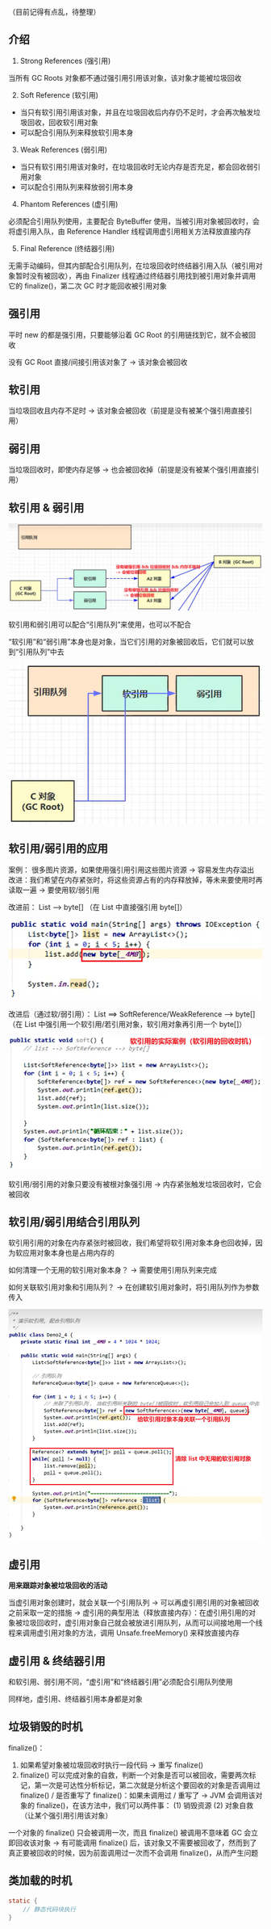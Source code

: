（目前记得有点乱，待整理）

## 介绍

1. Strong References (强引用)

当所有 GC Roots 对象都不通过强引用引用该对象，该对象才能被垃圾回收

2. Soft Reference (软引用)

- 当只有软引用引用该对象，并且在垃圾回收后内存仍不足时，才会再次触发垃圾回收，回收软引用对象
- 可以配合引用队列来释放软引用本身

3. Weak References (弱引用)

- 当只有软引用引用该对象时，在垃圾回收时无论内存是否充足，都会回收弱引用对象
- 可以配合引用队列来释放弱引用本身

4. Phantom References (虚引用)

必须配合引用队列使用，主要配合 ByteBuffer 使用，当被引用对象被回收时，会将虚引用入队，由 Reference Handler 线程调用虚引用相关方法释放直接内存

5. Final Reference (终结器引用)

无需手动编码，但其内部配合引用队列，在垃圾回收时终结器引用入队（被引用对象暂时没有被回收），再由 Finalizer 线程通过终结器引用找到被引用对象并调用它的 finalize()，第二次 GC 时才能回收被引用对象

## 强引用

平时 new 的都是强引用，只要能够沿着 GC Root 的引用链找到它，就不会被回收

没有 GC Root 直接/间接引用该对象了 -> 该对象会被回收

## 软引用

当垃圾回收且内存不足时 -> 该对象会被回收（前提是没有被某个强引用直接引用）

## 弱引用

当垃圾回收时，即使内存足够 -> 也会被回收掉（前提是没有被某个强引用直接引用）

## 软引用 & 弱引用

![alt text](image-1.png)

软引用和弱引用可以配合“引用队列”来使用，也可以不配合

“软引用”和“弱引用”本身也是对象，当它们引用的对象被回收后，它们就可以放到“引用队列”中去

![alt text](image-2.png)

## 软引用/弱引用的应用

案例：
很多图片资源，如果使用强引用引用这些图片资源 -> 容易发生内存溢出
改进：我们希望在内存紧张时，将这些资源占有的内存释放掉，等未来要使用时再读取一遍 -> 要使用软/弱引用

改进前：
List --> byte[]
（在 List 中直接强引用 byte[]）

![alt text](image-3.png)

改进后（通过软/弱引用）：
List ==> SoftReference/WeakReference --> byte[]
（在 List 中强引用一个软引用/若引用对象，软引用对象再引用一个 byte[]）

![alt text](image-4.png)

软引用/弱引用的对象只要没有被根对象强引用 -> 内存紧张触发垃圾回收时，它会被回收

## 软引用/弱引用结合引用队列

软引用引用的对象在内存紧张时被回收，我们希望将软引用对象本身也回收掉，因为软应用对象本身也是占用内存的

如何清理一个无用的软引用对象本身？
-> 需要使用引用队列来完成

如何关联软引用对象和引用队列？
-> 在创建软引用对象时，将引用队列作为参数传入

![alt text](image-5.png)

## 虚引用

**用来跟踪对象被垃圾回收的活动**

当虚引用对象创建时，就会关联一个引用队列
-> 可以再虚引用引用的对象被回收之前采取一定的措施
-> 虚引用的典型用法（释放直接内存）：在虚引用引用的对象被垃圾回收时，虚引用对象自己就会被放进引用队列，从而可以间接地用一个线程来调用虚引用对象的方法，调用 Unsafe.freeMemory() 来释放直接内存

## 虚引用 & 终结器引用

和软引用、弱引用不同，“虚引用”和“终结器引用”必须配合引用队列使用

同样地，虚引用、终结器引用本身都是对象

## 垃圾销毁的时机

finalize()：

1. 如果希望对象被垃圾回收时执行一段代码 -> 重写 finalize()
2. finalize() 可以完成对象的自救，判断一个对象是否可以被回收，需要两次标记，第一次是可达性分析标记，第二次就是分析这个要回收的对象是否调用过 finalize() / 是否重写了 finalize()：如果未调用过 / 重写了 -> JVM 会调用该对象的 finalize()，在该方法中，我们可以两件事：
    (1) 销毁资源
    (2) 对象自救（让某个强引用引用该对象）

一个对象的 finalize() 只会被调用一次，而且 finalize() 被调用不意味着 GC 会立即回收该对象 -> 有可能调用 finalize() 后，该对象又不需要被回收了，然而到了真正要被回收的时候，因为前面调用过一次而不会调用 finalize()，从而产生问题

## 类加载的时机

```Java
static {
    // 静态代码块执行
}
```